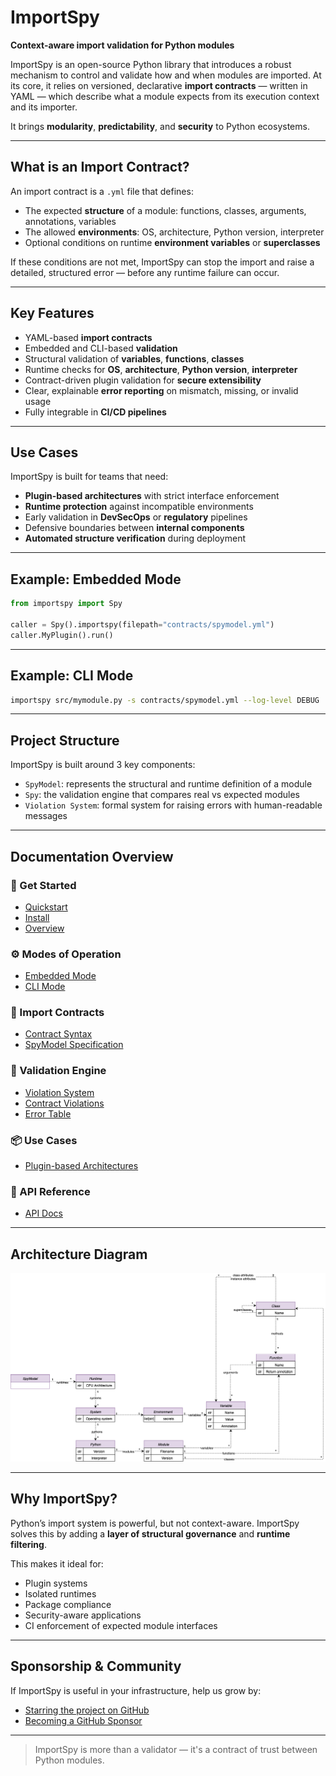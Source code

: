 # ImportSpy

**Context-aware import validation for Python modules**

ImportSpy is an open-source Python library that introduces a robust mechanism to control and validate how and when modules are imported. At its core, it relies on versioned, declarative **import contracts** — written in YAML — which describe what a module expects from its execution context and its importer.

It brings **modularity**, **predictability**, and **security** to Python ecosystems.

---

## What is an Import Contract?

An import contract is a `.yml` file that defines:

- The expected **structure** of a module: functions, classes, arguments, annotations, variables
- The allowed **environments**: OS, architecture, Python version, interpreter
- Optional conditions on runtime **environment variables** or **superclasses**

If these conditions are not met, ImportSpy can stop the import and raise a detailed, structured error — before any runtime failure can occur.

---

## Key Features

- YAML-based **import contracts**
- Embedded and CLI-based **validation**
- Structural validation of **variables**, **functions**, **classes**
- Runtime checks for **OS**, **architecture**, **Python version**, **interpreter**
- Contract-driven plugin validation for **secure extensibility**
- Clear, explainable **error reporting** on mismatch, missing, or invalid usage
- Fully integrable in **CI/CD pipelines**

---

## Use Cases

ImportSpy is built for teams that need:

- **Plugin-based architectures** with strict interface enforcement
- **Runtime protection** against incompatible environments
- Early validation in **DevSecOps** or **regulatory** pipelines
- Defensive boundaries between **internal components**
- **Automated structure verification** during deployment

---

## Example: Embedded Mode

```python
from importspy import Spy

caller = Spy().importspy(filepath="contracts/spymodel.yml")
caller.MyPlugin().run()
```

---

## Example: CLI Mode

```bash
importspy src/mymodule.py -s contracts/spymodel.yml --log-level DEBUG
```

---

## Project Structure

ImportSpy is built around 3 key components:

- `SpyModel`: represents the structural and runtime definition of a module
- `Spy`: the validation engine that compares real vs expected modules
- `Violation System`: formal system for raising errors with human-readable messages

---

## Documentation Overview

### 👣 Get Started

- [Quickstart](intro/quickstart.md)
- [Install](intro/install.md)
- [Overview](intro/overview.md)

### ⚙️ Modes of Operation

- [Embedded Mode](modes/embedded.md)
- [CLI Mode](modes/cli.md)

### 📄 Import Contracts

- [Contract Syntax](contracts/syntax.md)
- [SpyModel Specification](advanced/spymodel.md)

### 🧠 Validation Engine

- [Violation System](advanced/violations.md)
- [Contract Violations](errors/contract_violations.md)
- [Error Table](errors/error_table.md)

### 📦 Use Cases

- [Plugin-based Architectures](use_cases/index.md)

### 📘 API Reference

- [API Docs](api-reference.md)

---

## Architecture Diagram

![SpyModel UML](../assets/importspy-spy-model-architecture.png)

---

## Why ImportSpy?

Python’s import system is powerful, but not context-aware. ImportSpy solves this by adding a **layer of structural governance** and **runtime filtering**.

This makes it ideal for:

- Plugin systems
- Isolated runtimes
- Package compliance
- Security-aware applications
- CI enforcement of expected module interfaces

---

## Sponsorship & Community

If ImportSpy is useful in your infrastructure, help us grow by:

- [Starring the project on GitHub](https://github.com/your-org/importspy)
- [Becoming a GitHub Sponsor](https://github.com/sponsors/your-org)

---

> ImportSpy is more than a validator — it's a contract of trust between Python modules.
